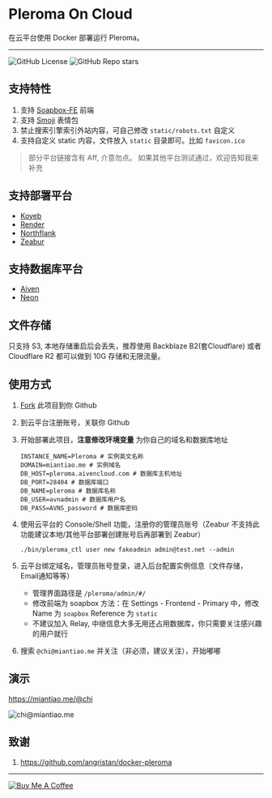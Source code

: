 # Pleroma On Cloud

在云平台使用 Docker 部署运行 Pleroma。

---

![GitHub License](https://img.shields.io/github/license/ccbikai/pleroma-on-cloud)
![GitHub Repo stars](https://img.shields.io/github/stars/ccbikai/pleroma-on-cloud)

## 支持特性

1. 支持 [Soapbox-FE](https://soapbox.pub/) 前端
2. 支持 [Smoji](https://github.com/DejavuMoe/Smoji) 表情包
3. 禁止搜索引擎索引外站内容，可自己修改 `static/robots.txt` 自定义
4. 支持自定义 static 内容，文件放入 `static` 目录即可。比如 `favicon.ico`

> 部分平台链接含有 Aff, 介意勿点。 如果其他平台测试通过，欢迎告知我来补充

## 支持部署平台

- [Koyeb](https://app.koyeb.com/)
- [Render](https://render.com/)
- [Northflank](https://northflank.com/)
- [Zeabur](https://s.mt.ci/WrK7Dc)

## 支持数据库平台

- [Aiven](https://s.mt.ci/dgQGhM)
- [Neon](https://neon.tech/)

## 文件存储

只支持 S3, 本地存储重启后会丢失，推荐使用 Backblaze B2(套Cloudflare) 或者 Cloudflare R2 都可以做到 10G 存储和无限流量。

## 使用方式

1. [Fork](https://github.com/ccbikai/pleroma-on-cloud/fork) 此项目到你 Github
2. 到云平台注册账号，关联你 Github
3. 开始部署此项目，**注意修改环境变量** 为你自己的域名和数据库地址

    ```env
    INSTANCE_NAME=Pleroma # 实例英文名称
    DOMAIN=miantiao.me # 实例域名
    DB_HOST=pleroma.aivencloud.com # 数据库主机地址
    DB_PORT=28404 # 数据库端口
    DB_NAME=pleroma # 数据库名称
    DB_USER=avnadmin # 数据库用户名
    DB_PASS=AVNS_password # 数据库密码
    ```

4. 使用云平台的 Console/Shell 功能，注册你的管理员账号（Zeabur 不支持此功能建议本地/其他平台部署创建账号后再部署到 Zeabur）

    `./bin/pleroma_ctl user new fakeadmin admin@test.net --admin`

5. 云平台绑定域名，管理员账号登录，进入后台配置实例信息（文件存储，Email通知等等）

   - 管理界面路径是 `/pleroma/admin/#/`
   - 修改前端为 soapbox 方法：在 Settings - Frontend - Primary 中，修改 Name 为 `soapbox` Reference 为 `static`
   - 不建议加入 Relay, 中继信息大多无用还占用数据库，你只需要关注感兴趣的用户就行

6. 搜索 `@chi@miantiao.me` 并关注（非必须，建议关注），开始嘟嘟

## 演示

<https://miantiao.me/@chi>

![chi@miantiao.me](https://static.miantiao.me/share/nNbzS2/miantiao.me_chi.jpg)

## 致谢

1. <https://github.com/angristan/docker-pleroma>

---

[![Buy Me A Coffee](https://static.miantiao.me/share/0WmsVP/CcmGr8.png)](https://www.buymeacoffee.com/ccbikai)
